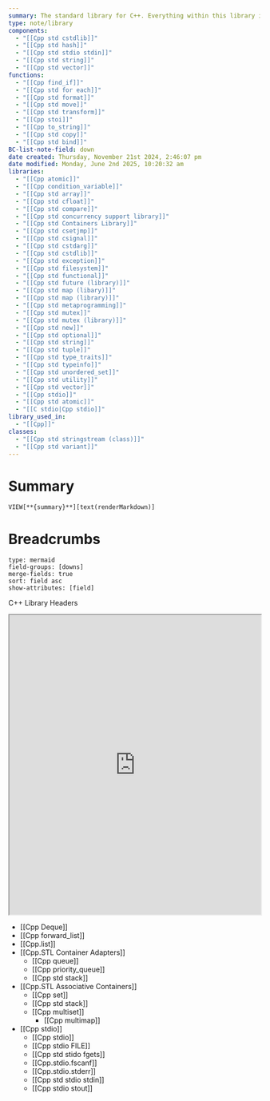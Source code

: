```yaml
---
summary: The standard library for C++. Everything within this library is declared or defined in a header that can be included in your function.
type: note/library
components:
  - "[[Cpp std cstdlib]]"
  - "[[Cpp std hash]]"
  - "[[Cpp std stdio stdin]]"
  - "[[Cpp std string]]"
  - "[[Cpp std vector]]"
functions:
  - "[[Cpp find_if]]"
  - "[[Cpp std for each]]"
  - "[[Cpp std format]]"
  - "[[Cpp std move]]"
  - "[[Cpp std transform]]"
  - "[[Cpp stoi]]"
  - "[[Cpp to_string]]"
  - "[[Cpp std copy]]"
  - "[[Cpp std bind]]"
BC-list-note-field: down
date created: Thursday, November 21st 2024, 2:46:07 pm
date modified: Monday, June 2nd 2025, 10:20:32 am
libraries:
  - "[[Cpp atomic]]"
  - "[[Cpp condition_variable]]"
  - "[[Cpp std array]]"
  - "[[Cpp std cfloat]]"
  - "[[Cpp std compare]]"
  - "[[Cpp std concurrency support library]]"
  - "[[Cpp std Containers Library]]"
  - "[[Cpp std csetjmp]]"
  - "[[Cpp std csignal]]"
  - "[[Cpp std cstdarg]]"
  - "[[Cpp std cstdlib]]"
  - "[[Cpp std exception]]"
  - "[[Cpp std filesystem]]"
  - "[[Cpp std functional]]"
  - "[[Cpp std future (library)]]"
  - "[[Cpp std map (libary)]]"
  - "[[Cpp std map (library)]]"
  - "[[Cpp std metaprogramming]]"
  - "[[Cpp std mutex]]"
  - "[[Cpp std mutex (library)]]"
  - "[[Cpp std new]]"
  - "[[Cpp std optional]]"
  - "[[Cpp std string]]"
  - "[[Cpp std tuple]]"
  - "[[Cpp std type_traits]]"
  - "[[Cpp std typeinfo]]"
  - "[[Cpp std unordered_set]]"
  - "[[Cpp std utility]]"
  - "[[Cpp std vector]]"
  - "[[Cpp stdio]]"
  - "[[Cpp std atomic]]"
  - "[[C stdio|Cpp stdio]]"
library_used_in:
  - "[[Cpp]]"
classes:
  - "[[Cpp std stringstream (class)]]"
  - "[[Cpp std variant]]"
---
```


# Summary

`VIEW[**{summary}**][text(renderMarkdown)]`

# Breadcrumbs

```breadcrumbs
type: mermaid
field-groups: [downs]
merge-fields: true
sort: field asc
show-attributes: [field]
```

C++ Library Headers

<iframe src="https://en.cppreference.com/w/cpp/header" style="width: 100%; height: 600px;background-color:white;"></iframe>

- [[Cpp Deque]]
- [[Cpp forward_list]]
- [[Cpp.list]]
- [[Cpp.STL Container Adapters]]
  - [[Cpp queue]]
  - [[Cpp priority_queue]]
  - [[Cpp std stack]]
- [[Cpp.STL Associative Containers]]
  - [[Cpp set]]
  - [[Cpp std stack]]
  - [[Cpp multiset]]
    - [[Cpp multimap]]
- [[Cpp stdio]]
  - [[Cpp stdio]]
  - [[Cpp stdio FILE]]
  - [[Cpp std stido fgets]]
  - [[Cpp.stdio.fscanf]]
  - [[Cpp.stdio.stderr]]
  - [[Cpp std stdio stdin]]
  - [[Cpp stdio stout]]

